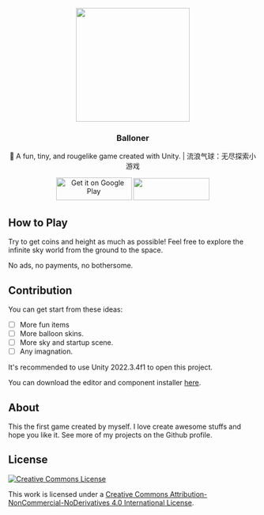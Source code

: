 <p align="center">
  <a href="https://febook.rene.wang/">
    <img src="./Assets/Resources/UI/title_1_main.png" width="230">
  </a>
</p>

<h3 align="center">
  Balloner
</h3>

<p align="center"> 
  🎈 A fun, tiny, and rougelike game created with Unity. | 流浪气球：无尽探索小游戏
</p>


<p align="center">
  <a href="https://play.google.com/store/apps/details?id=com.rivertwilight.balloner&pcampaignid=pcampaignidMKT-Other-global-all-co-prtnr-py-PartBadge-Mar2515-1" target="_blank"><img alt="Get it on Google Play" src="https://imgur.com/YQzmZi9.png" width="153" height="46"></a>
  <a href="https://apps.apple.com/us/app/balloner/id6451463616" target="_blank"><img src="https://imgur.com/GdGqPMY.png" width="154" height="45"></a>
</p>

## How to Play

Try to get coins and height as much as possible! Feel free to explore the infinite sky world from the ground to the space.

No ads, no payments, no bothersome.

## Contribution

You can get start from these ideas:

-   [ ] More fun items
-   [ ] More balloon skins.
-   [ ] More sky and startup scene.
-   [ ] Any imagnation.

It's recommended to use Unity 2022.3.4f1 to open this project.

You can download the editor and component installer [here](https://unity.com/releases/editor/whats-new/2022.3.4).

## About

This the first game created by myself. I love create awesome stuffs and hope you like it. See more of my projects on the Github profile.

## License

[![Creative Commons License](https://i.creativecommons.org/l/by-nc-nd/4.0/88x31.png)](http://creativecommons.org/licenses/by-nc-nd/4.0/)

This work is licensed under a <a rel="license" href="http://creativecommons.org/licenses/by-nc-nd/4.0/">Creative Commons Attribution-NonCommercial-NoDerivatives 4.0 International License</a>.
